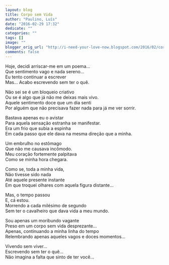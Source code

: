 ```yaml
---
layout: blog
title: Corpo sem Vida
author: "Paulino, Luís"
date: "2016-02-29 17:32"
dedicate: ""
categories: ""
tags: []
image: ""
blogger_orig_url: "http://i-need-your-love-now.blogspot.com/2016/02/corpo-sem-vida.html"
comments: false
---
```


Hoje, decidi arriscar-me em um poema...\
Que sentimento vago e nada sereno...\
Eu tento continuar a escrever\
Mas... Acabo escrevendo sem ter o quê.

Não sei se é um bloqueio criativo\
Ou se é algo que já não me deixas mais vivo.\
Aquele sentimento doce que um dia senti\
Por alguém que não precisava fazer nada para já me ver sorrir.

Bastava apenas eu o avistar\
Para aquela sensação estranha se manifestar.\
Era um frio que subia a espinha\
Em cada passo que ele dava na mesma direção que a minha.

Um embrulho no estômago\
Que não me causava incômodo.\
Meu coração fortemente palpitava\
Como se minha hora chegara.

Como se, toda a minha vida,\
Não tivesse sido nada\
Até aquele presente instante\
Em que troquei olhares com aquela figura distante...

Mas, o tempo passou\
E, cá estou.\
Morrendo a cada milésimo de segundo\
Sem ter o cavalheiro que dava vida a meu mundo.

Sou apenas um moribundo vagante\
Preso em um corpo sem vida desprezante...\
Apenas, continuando a minha linha do tempo\
Relembrando apenas aqueles vagos e doces momentos...

Vivendo sem viver...\
Escrevendo sem ter o quê...\
Não imagina a falta que sinto de ter você...
